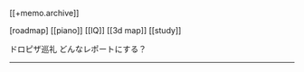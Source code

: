 [[+memo.archive]]



[roadmap]
[[piano]]
[[IQ]]
[[3d map]]
[[study]]



ドロピザ巡礼
どんなレポートにする？










---




